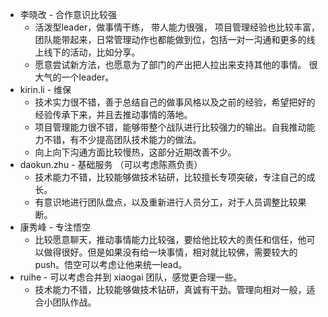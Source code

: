 - 李晓改 - 合作意识比较强
	- 活泼型leader，做事情干练， 带人能力很强， 项目管理经验也比较丰富，团队能带起来，日常管理动作也都能做到位，包括一对一沟通和更多的线上线下的活动，比如分享。
	- 愿意尝试新方法，也愿意为了部门的产出把人拉出来支持其他的事情。 很大气的一个leader。
- kirin.li - 维保
	- 技术实力很不错，善于总结自己的做事风格以及之前的经验，希望把好的经验传承下来，并且去推动事情的落地。
	- 项目管理能力很不错，能够带整个战队进行比较强力的输出。自我推动能力不错，有不少提高团队技术能力的做法。
	- 向上向下沟通方面比较慢热，这部分近期改善不少。
- daokun.zhu - 基础服务 （可以考虑陈燕负责）
	- 技术能力不错，比较能够做技术钻研，比较擅长专项突破，专注自己的成长。
	- 有意识地进行团队盘点，以及重新进行人员分工，对于人员调整比较果断。
- 康秀峰 - 专注悟空
	- 比较愿意聊天，推动事情能力比较强，要给他比较大的责任和信任，他可以做得很好。但是如果没有给一块事情，相对就比较佛，需要较大的push。悟空可以考虑让他来统一lead。
- ruihe - 可以考虑合并到 xiaogai 团队，感觉更合理一些。
	- 技术能力不错，比较能够做技术钻研，真诚有干劲。管理向相对一般，适合小团队作战。